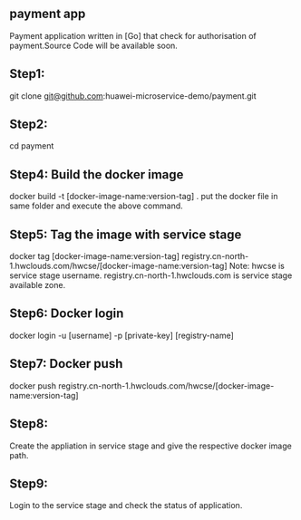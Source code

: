 payment app
---
Payment application written in [Go] that check for authorisation of payment.Source Code will be available soon.



## Step1: 
git clone git@github.com:huawei-microservice-demo/payment.git

## Step2:
cd payment

## Step4: Build the docker image
docker build -t [docker-image-name:version-tag] .
put the docker file in same folder and execute the above command.

## Step5: Tag the image with service stage
docker tag [docker-image-name:version-tag]  registry.cn-north-1.hwclouds.com/hwcse/[docker-image-name:version-tag]
Note: hwcse is service stage username.
      registry.cn-north-1.hwclouds.com is service stage available zone.
      
## Step6: Docker login
docker login -u [username] -p [private-key] [registry-name]

## Step7: Docker push
docker push registry.cn-north-1.hwclouds.com/hwcse/[docker-image-name:version-tag]

## Step8: 
Create the appliation in service stage and give the respective docker image path.

## Step9: 
Login to the service stage and check the status of application.
